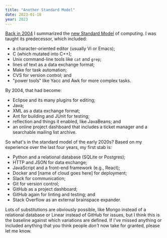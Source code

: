 ```yaml
---
title: "Another Standard Model"
date: 2023-01-18
year: 2023
---
```


[Back in 2004][new_standard_model] I summarized the [new Standard Model][wikipedia_standard_model] of computing.
I was taught its predecessor, which included:

-   a character-oriented editor (usually Vi or Emacs);
-   C (which mutated into C++);
-   Unix command-line tools like `cat` and `grep`;
-   lines of text as a data exchange format;
-   Make for task automation;
-   CVS for version control; and
-   "power tools" like Yacc and Awk for more complex tasks.

By 2004, that had become:

-   Eclipse and its many plugins for editing;
-   Java;
-   XML as a data exchange format;
-   Ant for building and JUnit for testing;
-   reflection and things it enabled, like JavaBeans; and
-   an online project dashboard that includes a ticket manager and a searchable mailing list archive.

So what's in the standard model of the early 2020s?
Based on my experience over the last four years, my first stab is:

-   Python and a relational database (SQLite or Postgres);
-   HTTP and JSON for data exchange;
-   JavaScript and a front-end framework (e.g., React);
-   Docker and [name of cloud goes here] for deployment;
-   Slack for communication;
-   Git for version control;
-   GitHub as a project dashboard;
-   GitHub again for linting and testing; and
-   Stack Overflow as an external brainspace expander.

Lots of substitutions are obviously possible,
like Mongo instead of a relational database or Linear instead of GitHub for issues,
but I think this is the baseline against which variations are defined.
If I've missed anything or included anything that you think people _don't_ now take for granted,
please let me know.

[new_standard_model]: https://third-bit.com/2004/06/22/the-new-standard-model/
[wikipedia_standard_model]: https://en.wikipedia.org/wiki/Standard_Model

